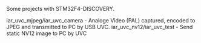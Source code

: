 Some projects with STM32F4-DISCOVERY.

iar_uvc_mjpeg/iar_uvc_camera - Analoge Video (PAL) captured, encoded to JPEG and transmitted to PC by USB UVC.
iar_uvc_nv12/iar_uvc_test    - Send static NV12 image to PC by UVC
